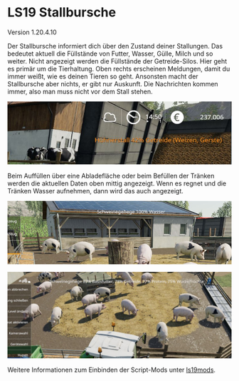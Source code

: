 # LS19 Stallbursche

Version 1.20.4.10

Der Stallbursche informiert dich über den Zustand deiner Stallungen. Das bedeutet aktuell die Füllstände von Futter, Wasser, Gülle, Milch und so weiter. Nicht angezeigt werden die Füllstände der Getreide-Silos. Hier geht es primär um die Tierhaltung. Oben rechts erscheinen Meldungen, damit du immer weißt, wie es deinen Tieren so geht. Ansonsten macht der Stallbursche aber nichts, er gibt nur Auskunft. Die Nachrichten kommen immer, also man muss nicht vor dem Stall stehen.

![Screenshot](./images/screenshot.jpg)

Beim Auffüllen über eine Abladefläche oder beim Befüllen der Tränken werden die aktuellen Daten oben mittig angezeigt. Wenn es regnet und die Tränken Wasser aufnehmen, dann wird das auch angezeigt.

![Screenshot](./images/screenshot2.jpg)

![Screenshot](./images/screenshot3.jpg)

Weitere Informationen zum Einbinden der Script-Mods unter [ls19mods](../README.md).
